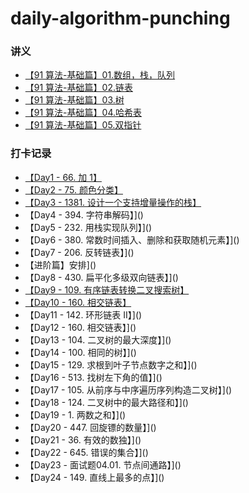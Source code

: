 # daily-algorithm-punching
### 讲义
- [【91 算法-基础篇】01.数组，栈，队列](https://github.com/leetcode-pp/91alg-1/blob/master/basic-01.md)
- [【91 算法-基础篇】02.链表](https://github.com/leetcode-pp/91alg-1/blob/master/basic-02.md)
- [【91 算法-基础篇】03.树](https://github.com/leetcode-pp/91alg-1/blob/master/basic-03.md)
- [【91 算法-基础篇】04.哈希表](https://github.com/leetcode-pp/91alg-1/blob/master/basic-04.md)
- [【91 算法-基础篇】05.双指针](https://github.com/leetcode-pp/91alg-1/blob/master/basic-05.md)
### 打卡记录
- [【Day1 - 66. 加 1】](https://github.com/wiiinfille/daily-algorithm-punching/blob/master/Day1.md)
- [【Day2 - 75. 颜色分类】](https://github.com/wiiinfille/daily-algorithm-punching/blob/master/Day2.md)
- [【Day3 - 1381. 设计一个支持增量操作的栈】](https://github.com/wiiinfille/daily-algorithm-punching/blob/master/Day3.md)
- 【Day4 - 394. 字符串解码】]()
- 【Day5 - 232. 用栈实现队列】]()
- 【Day6 - 380. 常数时间插入、删除和获取随机元素】]()
- 【Day7 - 206. 反转链表】]()
- 【进阶篇】安排]()
- 【Day8 - 430. 扁平化多级双向链表】]()
- [【Day9 - 109. 有序链表转换二叉搜索树】](https://github.com/wiiinfille/daily-algorithm-punching/blob/master/Day9.md)
- [【Day10 - 160. 相交链表】](https://github.com/wiiinfille/daily-algorithm-punching/blob/master/Day10.md)
- 【Day11 - 142. 环形链表 II】]()
- 【Day12 - 160. 相交链表】]()
- 【Day13 - 104. 二叉树的最大深度】]()
- 【Day14 - 100. 相同的树】]()
- 【Day15 - 129. 求根到叶子节点数字之和】]()
- 【Day16 - 513. 找树左下角的值】]()
- 【Day17 - 105. 从前序与中序遍历序列构造二叉树】]()
- 【Day18 - 124. 二叉树中的最大路径和】]()
- 【Day19 - 1. 两数之和】]()
- 【Day20 - 447. 回旋镖的数量】]()
- 【Day21 - 36. 有效的数独】]()
- 【Day22 - 645. 错误的集合】]()
- 【Day23 - 面试题04.01. 节点间通路】]()
- 【Day24 - 149. 直线上最多的点】]()
